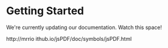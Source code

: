 # Getting Started

We're currently updating our documentation. Watch this space!

http://mrrio
 ithub.io/jsPDF/doc/symbols/jsPDF.html